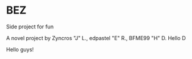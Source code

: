 # BEZ
Side project for fun

A novel project by Zyncros "J" L., edpastel "E" R., BFME99 "H" D.
Hello D

Hello guys!